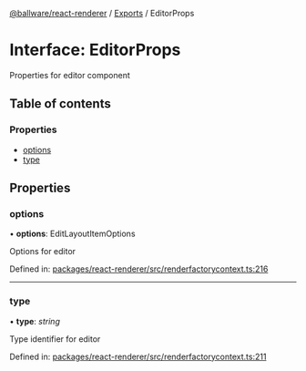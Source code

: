 [@ballware/react-renderer](../README.md) / [Exports](../modules.md) / EditorProps

# Interface: EditorProps

Properties for editor component

## Table of contents

### Properties

- [options](editorprops.md#options)
- [type](editorprops.md#type)

## Properties

### options

• **options**: EditLayoutItemOptions

Options for editor

Defined in: [packages/react-renderer/src/renderfactorycontext.ts:216](https://github.com/ballware/ballware-client/blob/c28ad0b/packages/react-renderer/src/renderfactorycontext.ts#L216)

___

### type

• **type**: *string*

Type identifier for editor

Defined in: [packages/react-renderer/src/renderfactorycontext.ts:211](https://github.com/ballware/ballware-client/blob/c28ad0b/packages/react-renderer/src/renderfactorycontext.ts#L211)
